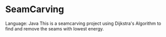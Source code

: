 # SeamCarving
Language: Java
This is a seamcarving project using Dijkstra's Algorithm to find and remove the seams with lowest energy.
